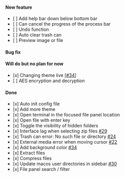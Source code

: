 #### New feature

- \[ \] Add help bar down below bottom bar
- \[ \] Can cancel the progress of the process bar
- \[ \] Undo function
- \[ \] Auto clear trash can
- \[ \] Preview image or file

#### Bug fix


#### Will do but no plan for now

- \[x\] Changing theme live [[#34](https://github.com/MHNightCat/superfile/issues/34)] 
- \[ \] AES encryption and decryption

#### Done

- \[x\] Auto init config file
- \[x\] Add more theme
- \[x\] Open terminal in the focused file panel location
- \[x\] Open file with enter key
- \[x\] Toggle the visibility of hidden folders
- \[x\] Interface lag when selecting zip files [#29](https://github.com/MHNightCat/superfile/issues/29)
- \[x\] Trash can error: No such file or directory [#24](https://github.com/MHNightCat/superfile/issues/24)
- \[x\] External media error when moving cursor [#22](https://github.com/MHNightCat/superfile/issues/22)
- \[x\] Add background color [#34](https://github.com/MHNightCat/superfile/issues/34)
- \[x\] Extract files
- \[x\] Compress files
- \[x\] Update macos user directories in sidebar [#30](https://github.com/MHNightCat/superfile/issues/30)
- \[x\] File panel search / filter 
